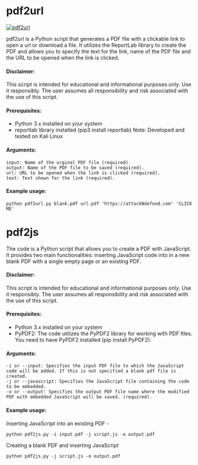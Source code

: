 # pdf2url

<a href="https://streamable.com/arr12g" title="pdf2url"><img src="https://github.com/ATTACKnDEFEND/pdf2url/blob/main/images/pdf2url.png" alt="pdf2url" /></a>

pdf2url is a Python script that generates a PDF file with a clickable link to open a url or download a file. It utilizes the ReportLab library to create the PDF and allows you to specify the text for the link, name of the PDF file and the URL to be opened when the link is clicked.

#### Disclaimer:
This script is intended for educational and informational purposes only. Use it responsibly. The user assumes all responsibility and risk associated with the use of this script.

#### Prerequisites:
- Python 3.x installed on your system
- reportlab library installed (pip3 install reportlab)
Note: Developed and tested on Kali Linux

#### Arguments:
```
input: Name of the orginal PDF file (required).
output: Name of the PDF file to be saved (required).
url: URL to be opened when the link is clicked (required).
text: Text shown for the link (required).
```
#### Example usage:
```
python pdf2url.py blank.pdf url.pdf 'https://attackNdefend.com' 'CLICK ME'
```

# pdf2js

The code is a Python script that allows you to create a PDF with JavaScript. It provides two main functionalities: inserting JavaScript code into in a new blank PDF with a single empty page or an existing PDF.

#### Disclaimer:
This script is intended for educational and informational purposes only. Use it responsibly. The user assumes all responsibility and risk associated with the use of this script.

#### Prerequisites:
- Python 3.x installed on your system
- PyPDF2: The code utilizes the PyPDF2 library for working with PDF files. You need to have PyPDF2 installed (pip install PyPDF2).

#### Arguments:
```
-i or --input: Specifies the input PDF file to which the JavaScript code will be added. If this is not specified a blank pdf file is created.
-j or --javascript: Specifies the JavaScript file containing the code to be embedded.
-o or --output: Specifies the output PDF file name where the modified PDF with embedded JavaScript will be saved. (required).
```
#### Example usage:

Inserting JavaScript into an existing PDF -
```
python pdf2js.py -i input.pdf -j script.js -o output.pdf
```

Creating a blank PDF and inserting JavaScript
```
python pdf2js.py -j script.js -o output.pdf
```



